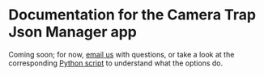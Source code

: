 # Documentation for the Camera Trap Json Manager app

Coming soon; for now, <a href="mailto:cameratraps@microsoft.com">email us</a> with questions, or take a look at the corresponding <a href="https://github.com/microsoft/CameraTraps/blob/master/api/batch_processing/postprocessing/subset_json_detector_output.py">Python script</a> to understand what the options do.
